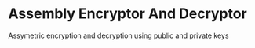 # Assembly Encryptor And Decryptor
 Assymetric encryption and decryption using public and private keys
